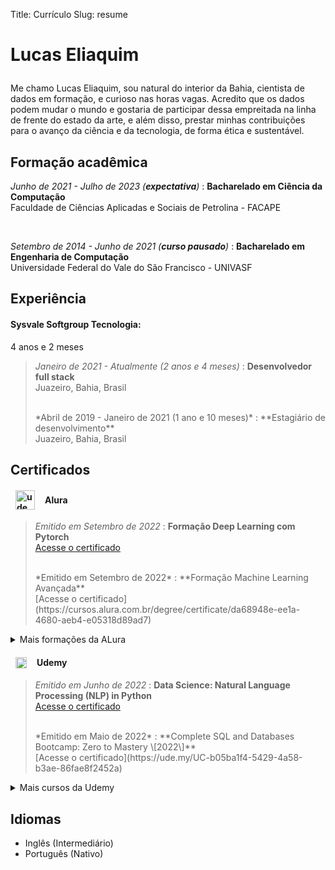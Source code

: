 Title: Currículo
Slug: resume

<h1 style="font-size:2em; margin-bottom: 1em;">Lucas Eliaquim</h1>

Me chamo Lucas Eliaquim, sou natural do interior da Bahia, cientista de dados
em formação, e curioso nas horas vagas. Acredito que os dados podem mudar o
mundo e gostaria de participar dessa empreitada na linha de frente do estado
da arte, e além disso, prestar minhas contribuições para o avanço da ciência e
da tecnologia, de forma ética e sustentável.

Formação acadêmica
---

*Junho de 2021 - Julho de 2023 (**expectativa**)*
:   **Bacharelado em Ciência da Computação**<br>
Faculdade de Ciências Aplicadas e Sociais de Petrolina - FACAPE

<br>

*Setembro de 2014 - Junho de 2021 (**curso pausado**)*
:   **Bacharelado em Engenharia de Computação**<br>
Universidade Federal do Vale do São Francisco - UNIVASF

Experiência
---

#### Sysvale Softgroup Tecnologia:

4 anos e 2 meses

> *Janeiro de 2021 - Atualmente (2 anos e 4 meses)*
> :   **Desenvolvedor full stack**<br>
> Juazeiro, Bahia, Brasil
>
> <br>
> *Abril de 2019 - Janeiro de 2021 (1 ano e 10 meses)*
> :   **Estagiário de desenvolvimento**<br>
> Juazeiro, Bahia, Brasil


Certificados
---

<h4 style="display: flex; align-items: center; margin-left: 8px">
    <img src="/images/alura-logo.jpeg" alt="udemy logo" width="31" style="display: inline-block; margin-right: 16px; margin-left: 0px"/>
    Alura
</h4>


> *Emitido em Setembro de 2022*
> :   **Formação Deep Learning com Pytorch**<br>
> [Acesse o certificado](https://cursos.alura.com.br/degree/certificate/369d77ab-261b-4585-883b-84db5a6ef5cf)
>
> <br>
> *Emitido em Setembro de 2022*
> :   **Formação Machine Learning Avançada**<br>
> [Acesse o certificado](https://cursos.alura.com.br/degree/certificate/da68948e-ee1a-4680-aeb4-e05318d89ad7)
>
> <br>

<details>
    <summary>Mais formações da ALura</summary>

    <blockquote>
        <dt><em>Emitido em Setembro de 2022</em></dt>
        <dd><strong>Formação Machine Learning para Negócios Digitais</strong><br>
            <a href="https://cursos.alura.com.br/degree/certificate/41c9dcf0-2499-4a70-a04e-a66fdb02d3bd">Acesse o certificado</a>
        </dd>
        <dt><br></dt>

        <dt><em>Emitido em Julho de 2022</em></dt>
        <dd><strong>Formação Técnicas de processamento de linguagem natural</strong><br>
            <a href="https://cursos.alura.com.br/degree/certificate/ec743417-fa5e-45b4-8a2c-c4d6de945f42">Acesse o certificado</a>
        </dd>
        <dt><br></dt>

        <dt><em>Emitido em Julho de 2022</em></dt>
        <dd><strong>Formação Machine Learning</strong><br>
            <a href="https://cursos.alura.com.br/degree/certificate/51b5894c-9c8e-438d-8a40-cd4cace71122">Acesse o certificado</a>
        </dd>
        <dt><br></dt>

        <dt><em>Emitido em Junho de 2022</em></dt>
        <dd><strong>Formação Engenharia de software</strong><br>
            <a href="https://cursos.alura.com.br/degree/certificate/64592457-0c0d-4571-bcc4-788405e65391">Acesse o certificado</a>
        </dd>
        <dt><br></dt>
    </blockquote>
</details>

<h4 style="display: flex; align-items: center; margin-left: 8px">
    <img src="/images/udemy-logo.png" alt="udemy logo" width="18" style="display: inline-block; margin-right: 16px; margin-left: 0px"/>
    Udemy
</h4>

> *Emitido em Junho de 2022*
> :   **Data Science: Natural Language Processing (NLP) in Python**<br>
> [Acesse o certificado](https://ude.my/UC-a58f71a0-70ea-4929-9540-065137b6fb5a)
>
> <br>
> *Emitido em Maio de 2022*
> :   **Complete SQL and Databases Bootcamp: Zero to Mastery \[2022\]**<br>
> [Acesse o certificado](https://ude.my/UC-b05ba1f4-5429-4a58-b3ae-86fae8f2452a)
>
> <br>

<details>
    <summary>Mais cursos da Udemy</summary>

    <blockquote>
        <dt><em>Emitido em Maio de 2021</em></dt>
        <dd><strong>Advanced REST APIs with Flask and Python</strong><br>
            <a href="https://ude.my/UC-5e491e34-2b6b-49dd-be87-2c929c914c88">Acesse o certificado</a>
        </dd>
        <dt><br></dt>

        <dt><em>Emitido em Abril de 2021</em></dt>
        <dd><strong>R Programming A-Z™: R For Data Science With Real Exercises!</strong><br>
            <a href="http://ude.my/UC-d36f9053-3c59-4d1b-9fa2-7439db63e3ef">Acesse o certificado</a>
        </dd>
        <dt><br></dt>

        <dt><em>Emitido em Março de 2021</em></dt>
        <dd><strong>REST APIs with Flask and Python</strong><br>
            <a href="http://ude.my/UC-ddc53ede-360c-42d5-af7f-3a8ef2506fa8">Acesse o certificado</a>
        </dd>
        <dt><br></dt>
    </blockquote>
</details>

Idiomas
---

* Inglês (Intermediário)
* Português (Nativo)
